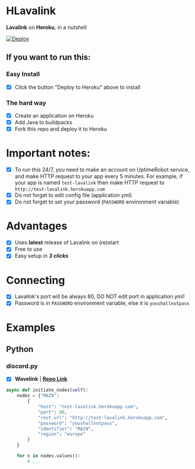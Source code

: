 # HLavalink

**Lavalink** on **Heroku**, in a nutshell

[![Deploy](https://www.herokucdn.com/deploy/button.svg)](https://heroku.com/deploy?template=https://github.com/F4stZ4p/HLavalink)

## If you want to run this:

### Easy Install
- [x] Click the button "Deploy to Heroku" above to install

### The hard way
- [x] Create an application on Heroku
- [x] Add Java to buildpacks
- [x] Fork this repo and deploy it to Heroku

# Important notes:
- [x] To run this 24/7, you need to make an account on UptimeRobot service, and make HTTP request to your app every 5 minutes. For example, if your app is named `test-lavalink` then make HTTP request to `http://test-lavalink.herokuapp.com`
- [x] Do not forget to edit config file (application.yml)
- [x] Do not forget to set your password (`PASSWORD` environment variable)

# Advantages
- [x] Uses **latest** release of Lavalink on (re)start
- [x] Free to use
- [x] Easy setup in ***3 clicks***

# Connecting
- [x] Lavalink's port will be always 80, DO NOT edit port in application.yml!
- [x] Password is in `PASSWORD` environment variable, else it is `youshallnotpass`

# Examples

## Python
### discord.py

- [x] **Wavelink** | **[Repo Link](https://github.com/EvieePy/Wavelink)**
```python
async def initiate_nodes(self):
    nodes = {"MAIN": 
        {
            "host": "test-lavalink.herokuapp.com",
            "port": 80,
            "rest_url": "http://test-lavalink.herokuapp.com",
            "password": "youshallnotpass",
            "identifier": "MAIN",
            "region": "europe"
        }
    }

    for n in nodes.values():
        # ...
```
